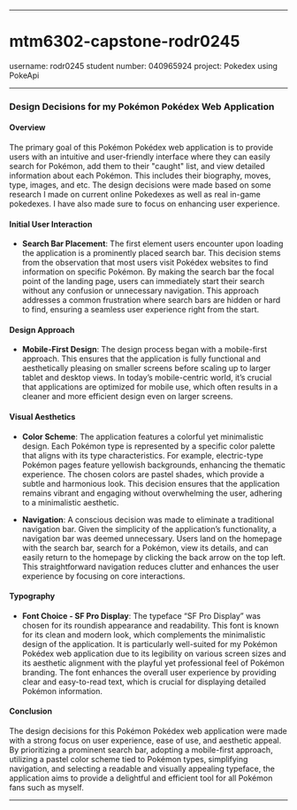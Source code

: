 ------------------------------------------------------------

# mtm6302-capstone-rodr0245
username: rodr0245
student number: 040965924
project: Pokedex using PokeApi

------------------------------------------------------------

### Design Decisions for my Pokémon Pokédex Web Application

#### Overview

The primary goal of this Pokémon Pokédex web application is to provide users with an intuitive and user-friendly interface where they can easily search for Pokémon, add them to their "caught" list, and view detailed information about each Pokémon. This includes their biography, moves, type, images, and etc. The design decisions were made based on some research I made on current online Pokedexes as well as real in-game pokedexes. I have also made sure to focus on enhancing user experience.

#### Initial User Interaction

- **Search Bar Placement**: The first element users encounter upon loading the application is a prominently placed search bar. This decision stems from the observation that most users visit Pokédex websites to find information on specific Pokémon. By making the search bar the focal point of the landing page, users can immediately start their search without any confusion or unnecessary navigation. This approach addresses a common frustration where search bars are hidden or hard to find, ensuring a seamless user experience right from the start.

#### Design Approach

- **Mobile-First Design**: The design process began with a mobile-first approach. This ensures that the application is fully functional and aesthetically pleasing on smaller screens before scaling up to larger tablet and desktop views. In today’s mobile-centric world, it’s crucial that applications are optimized for mobile use, which often results in a cleaner and more efficient design even on larger screens.

#### Visual Aesthetics

- **Color Scheme**: The application features a colorful yet minimalistic design. Each Pokémon type is represented by a specific color palette that aligns with its type characteristics. For example, electric-type Pokémon pages feature yellowish backgrounds, enhancing the thematic experience. The chosen colors are pastel shades, which provide a subtle and harmonious look. This decision ensures that the application remains vibrant and engaging without overwhelming the user, adhering to a minimalistic aesthetic.

- **Navigation**: A conscious decision was made to eliminate a traditional navigation bar. Given the simplicity of the application’s functionality, a navigation bar was deemed unnecessary. Users land on the homepage with the search bar, search for a Pokémon, view its details, and can easily return to the homepage by clicking the back arrow on the top left. This straightforward navigation reduces clutter and enhances the user experience by focusing on core interactions.

#### Typography

- **Font Choice - SF Pro Display**: The typeface “SF Pro Display” was chosen for its roundish appearance and readability. This font is known for its clean and modern look, which complements the minimalistic design of the application. It is particularly well-suited for my Pokémon Pokédex web application due to its legibility on various screen sizes and its aesthetic alignment with the playful yet professional feel of Pokémon branding. The font enhances the overall user experience by providing clear and easy-to-read text, which is crucial for displaying detailed Pokémon information.

#### Conclusion

The design decisions for this Pokémon Pokédex web application were made with a strong focus on user experience, ease of use, and aesthetic appeal. By prioritizing a prominent search bar, adopting a mobile-first approach, utilizing a pastel color scheme tied to Pokémon types, simplifying navigation, and selecting a readable and visually appealing typeface, the application aims to provide a delightful and efficient tool for all Pokémon fans such as myself.

------------------------------------------------------------
